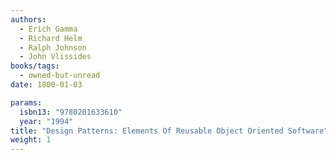 ```yaml
---
authors:
  - Erich Gamma
  - Richard Helm
  - Ralph Johnson
  - John Vlissides
books/tags:
  - owned-but-unread
date: 1800-01-03

params:
  isbn13: "9780201633610"
  year: "1994"
title: "Design Patterns: Elements Of Reusable Object Oriented Software"
weight: 1
---
```


<!--more-->
